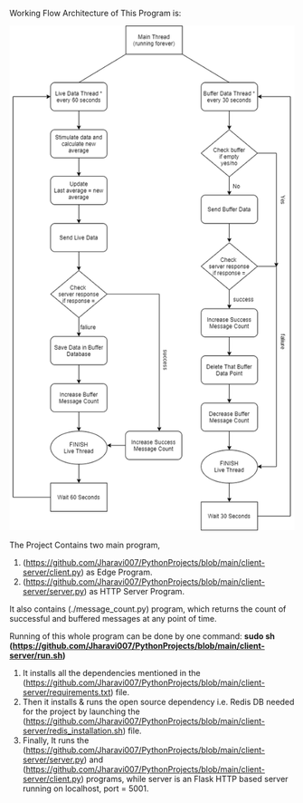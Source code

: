Working Flow Architecture of This Program is:

![WorkFlow Architecture](./edge_program.png)

The Project Contains two main program, 
  1. (https://github.com/Jharavi007/PythonProjects/blob/main/client-server/client.py) as Edge Program.
  2. (https://github.com/Jharavi007/PythonProjects/blob/main/client-server/server.py) as HTTP Server Program.
  
 It also contains (./message_count.py) program, which returns the count of successful and buffered messages at any point of time.
 
 Running of this whole program can be done by one command:
  __sudo sh (https://github.com/Jharavi007/PythonProjects/blob/main/client-server/run.sh)__
  1. It installs all the dependencies mentioned in the (https://github.com/Jharavi007/PythonProjects/blob/main/client-server/requirements.txt) file.
  2. Then it installs & runs the open source dependency i.e. Redis DB needed for the project by launching the (https://github.com/Jharavi007/PythonProjects/blob/main/client-server/redis_installation.sh) file.
  3. Finally, It runs the (https://github.com/Jharavi007/PythonProjects/blob/main/client-server/server.py) and (https://github.com/Jharavi007/PythonProjects/blob/main/client-server/client.py) programs, while server is an Flask HTTP based server running on localhost, port = 5001.
